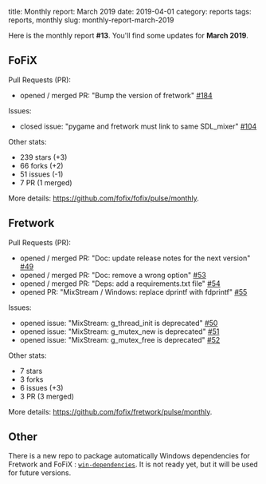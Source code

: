 title: Monthly report: March 2019
date: 2019-04-01
category: reports
tags: reports, monthly
slug: monthly-report-march-2019

Here is the monthly report **#13**. You'll find some updates for **March 2019**.


## FoFiX

Pull Requests (PR):

- opened / merged PR: "Bump the version of fretwork" [#184](https://github.com/fofix/fofix/pull/184)


Issues:

- closed issue: "pygame and fretwork must link to same SDL_mixer" [#104](https://github.com/fofix/fofix/issues/104)


Other stats:

- 239 stars (+3)
- 66 forks (+2)
- 51 issues (-1)
- 7 PR (1 merged)

More details: <https://github.com/fofix/fofix/pulse/monthly>.


## Fretwork

Pull Requests (PR):

- opened / merged PR: "Doc: update release notes for the next version" [#49](https://github.com/fofix/fretwork/pull/49)
- opened / merged PR: "Doc: remove a wrong option" [#53](https://github.com/fofix/fretwork/pull/53)
- opened / merged PR: "Deps: add a requirements.txt file" [#54](https://github.com/fofix/fretwork/pull/54)
- opened PR: "MixStream / Windows: replace dprintf with fdprintf" [#55](https://github.com/fofix/fretwork/pull/55)


Issues:

- opened issue: "MixStream: g_thread_init is deprecated" [#50](https://github.com/fofix/fretwork/issues/50)
- opened issue: "MixStream: g_mutex_new is deprecated" [#51](https://github.com/fofix/fretwork/issues/51)
- opened issue: "MixStream: g_mutex_free is deprecated" [#52](https://github.com/fofix/fretwork/issues/52)


Other stats:

- 7 stars
- 3 forks
- 6 issues (+3)
- 3 PR (3 merged)


More details: <https://github.com/fofix/fretwork/pulse/monthly>.


## Other

There is a new repo to package automatically Windows dependencies for Fretwork
and FoFiX : [`win-dependencies`](https://github.com/fofix/win-dependencies). It
is not ready yet, but it will be used for future versions.
